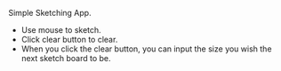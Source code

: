 Simple Sketching App.

- Use mouse to sketch.
- Click clear button to clear.
- When you click the clear button, you can input the size you wish the next sketch board to be.
